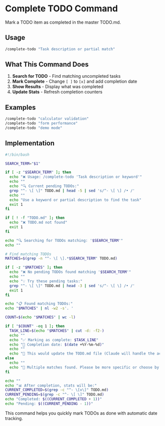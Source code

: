 # Complete TODO Command

Mark a TODO item as completed in the master TODO.md.

## Usage

```bash
/complete-todo "Task description or partial match"
```

## What This Command Does

1. **Search for TODO** - Find matching uncompleted tasks
2. **Mark Complete** - Change `[ ]` to `[x]` and add completion date
3. **Show Results** - Display what was completed
4. **Update Stats** - Refresh completion counters

## Examples

```bash
/complete-todo "calculator validation"
/complete-todo "form performance"
/complete-todo "demo mode"
```

## Implementation

```bash
#!/bin/bash

SEARCH_TERM="$1"

if [ -z "$SEARCH_TERM" ]; then
  echo "❌ Usage: /complete-todo 'Task description or keyword'"
  echo ""
  echo "🔍 Current pending TODOs:"
  grep "^- \[ \]" TODO.md | head -5 | sed 's/^- \[ \] /• /'
  echo ""
  echo "Use a keyword or partial description to find the task"
  exit 1
fi

if [ ! -f "TODO.md" ]; then
  echo "❌ TODO.md not found"
  exit 1
fi

echo "🔍 Searching for TODOs matching: '$SEARCH_TERM'"
echo ""

# Find matching TODOs
MATCHES=$(grep -n "^- \[ \].*$SEARCH_TERM" TODO.md)

if [ -z "$MATCHES" ]; then
  echo "❌ No pending TODOs found matching '$SEARCH_TERM'"
  echo ""
  echo "💡 Try these pending tasks:"
  grep "^- \[ \]" TODO.md | head -3 | sed 's/^- \[ \] /• /'
  exit 1
fi

echo "📋 Found matching TODOs:"
echo "$MATCHES" | nl -w2 -s'. '

COUNT=$(echo "$MATCHES" | wc -l)

if [ "$COUNT" -eq 1 ]; then
  TASK_LINE=$(echo "$MATCHES" | cut -d: -f2-)
  echo ""
  echo "✅ Marking as complete: $TASK_LINE"
  echo "📅 Completion date: $(date +%Y-%m-%d)"
  echo ""
  echo "🔧 This would update the TODO.md file (Claude will handle the actual edit)"
else
  echo ""
  echo "🤔 Multiple matches found. Please be more specific or choose by number."
fi

echo ""
echo "📊 After completion, stats will be:"
CURRENT_COMPLETED=$(grep -c "^- \[x\]" TODO.md)
CURRENT_PENDING=$(grep -c "^- \[ \]" TODO.md)
echo "Completed: $((CURRENT_COMPLETED + 1))"
echo "Pending: $((CURRENT_PENDING - 1))"
```

This command helps you quickly mark TODOs as done with automatic date tracking.
